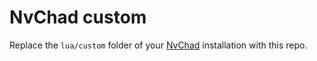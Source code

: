 # NvChad custom

Replace the `lua/custom` folder of your [NvChad](https://nvchad.com/) installation with this repo.  
